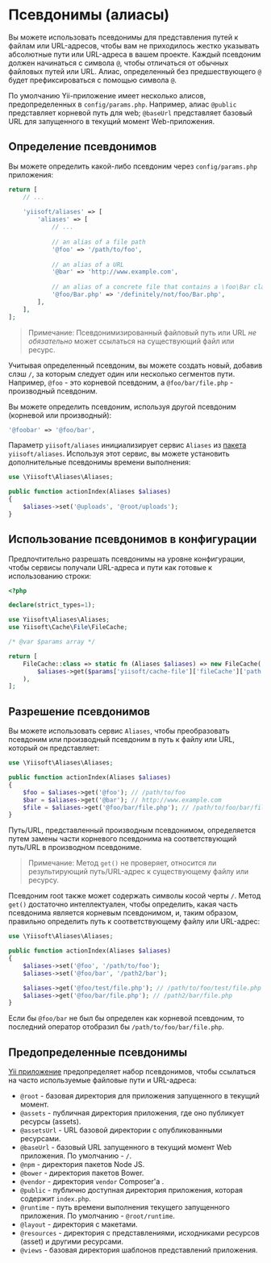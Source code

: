 # Псевдонимы (алиасы)

Вы можете использовать псевдонимы для представления путей к файлам или URL-адресов, чтобы вам не приходилось жестко 
указывать абсолютные пути или URL-адреса в вашем проекте. Каждый псевдоним должен начинаться с символа `@`, чтобы 
отличаться от обычных файловых путей или URL. Алиас, определенный без предшествующего `@` будет префиксироваться 
с помощью символа `@`.

По умолчанию Yii-приложение имеет несколько алисов, предопределенных в `config/params.php`. Например, алиас `@public`
представляет корневой путь для web; `@baseUrl` представляет базовый URL для запущенного в текущий момент Web-приложения.

## Определение псевдонимов <span id="defining-aliases"></span>

Вы можете определить какой-либо псевдоним через `config/params.php` приложения:

```php
return [
    // ...
    
    'yiisoft/aliases' => [
        'aliases' => [
            // ...
        
            // an alias of a file path
            '@foo' => '/path/to/foo',
        
            // an alias of a URL
            '@bar' => 'http://www.example.com',
        
            // an alias of a concrete file that contains a \foo\Bar class 
            '@foo/Bar.php' => '/definitely/not/foo/Bar.php',
        ],
    ],
];
```

> Примечание: Псевдонимизированный файловый путь или URL *не обязательно* может ссылаться на существующий файл или 
> ресурс.

Учитывая определенный псевдоним, вы можете создать новый, добавив слэш `/`, за которым следует один или несколько 
сегментов пути. Например, `@foo` - это корневой псевдоним, а `@foo/bar/file.php` - производный псевдоним.

Вы можете определить псевдоним, используя другой псевдоним (корневой или производный):

```php
'@foobar' => '@foo/bar', 
```

Параметр `yiisoft/aliases` инициализирует сервис `Aliases` из [пакета](https://github.com/yiisoft/aliases) 
`yiisoft/aliases`. Используя этот сервис, вы можете установить дополнительные псевдонимы времени выполнения:

```php
use \Yiisoft\Aliases\Aliases;

public function actionIndex(Aliases $aliases)
{
    $aliases->set('@uploads', '@root/uploads');
}
```

## Использование псевдонимов в конфигурации

Предпочтительно разрешать псевдонимы на уровне конфигурации, чтобы сервисы получали URL-адреса и пути как готовые к 
использованию строки:

```php
<?php

declare(strict_types=1);

use Yiisoft\Aliases\Aliases;
use Yiisoft\Cache\File\FileCache;

/* @var $params array */

return [
    FileCache::class => static fn (Aliases $aliases) => new FileCache(
        $aliases->get($params['yiisoft/cache-file']['fileCache']['path'])
    ),
];
```

## Разрешение псевдонимов <span id="resolving-aliases"></span>

Вы можете использовать сервис `Aliases`, чтобы преобразовать псевдоним или производный псевдоним в путь к файлу или URL,
который он представляет:

```php
use \Yiisoft\Aliases\Aliases;

public function actionIndex(Aliases $aliases)
{
    $foo = $aliases->get('@foo'); // /path/to/foo
    $bar = $aliases->get('@bar'); // http://www.example.com
    $file = $aliases->get('@foo/bar/file.php'); // /path/to/foo/bar/file.php
}
```

Путь/URL, представленный производным псевдонимом, определяется путем замены части корневого псевдонима на 
соответствующий путь/URL в производном псевдониме.

> Примечание: Метод `get()` не проверяет, относится ли результирующий путь/URL-адрес к существующему файлу или ресурсу.

Псевдоним root также может содержать символы косой черты `/`. Метод `get()` достаточно интеллектуален, чтобы определить, 
какая часть псевдонима является корневым псевдонимом, и, таким образом, правильно определить путь к соответствующему 
файлу или URL-адрес:

```php
use \Yiisoft\Aliases\Aliases;

public function actionIndex(Aliases $aliases)
{
    $aliases->set('@foo', '/path/to/foo');
    $aliases->set('@foo/bar', '/path2/bar');

    $aliases->get('@foo/test/file.php'); // /path/to/foo/test/file.php
    $aliases->get('@foo/bar/file.php'); // /path2/bar/file.php
} 
```

Если бы `@foo/bar` не был бы определен как корневой псевдоним, то последний оператор отобразил бы 
`/path/to/foo/bar/file.php`.


## Предопределенные псевдонимы <span id="predefined-aliases"></span>

[Yii приложение](https://github.com/yiisoft/app) предопределяет набор псевдонимов, чтобы ссылаться на часто используемые
файловые пути и URL-адреса:

- `@root` - базовая директория для приложения запущенного в текущий момент.
- `@assets` - публичная директория приложения, где оно публикует ресурсы (assets).
- `@assetsUrl` - URL базовой директории с опубликованными ресурсами.
- `@baseUrl` - базовый URL запущенного в текущий момент Web приложения. По умолчанию - `/`.
- `@npm` - директория пакетов Node JS.
- `@bower` - директория пакетов Bower.
- `@vendor` - директория `vendor` Composer'а .
- `@public` - публично доступная директория приложения, которая содержит `index.php`.
- `@runtime` - путь времени выполнения текущего запущенного приложения. По умолчанию - `@root/runtime`.
- `@layout` - директория с макетами.
- `@resources` - директория с представлениями, исходниками ресурсов (asset) и другими ресурсами.
- `@views` - базовая директория шаблонов представлений приложения.
